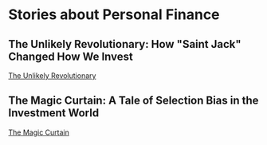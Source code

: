 # Stories about Personal Finance

## The Unlikely Revolutionary: How "Saint Jack" Changed How We Invest

[The Unlikely Revolutionary](./passive-investing.md)

## The Magic Curtain: A Tale of Selection Bias in the Investment World

[The Magic Curtain](selection-bias/index.md.md)
